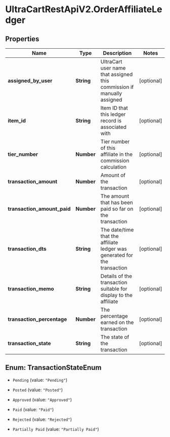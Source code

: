# UltraCartRestApiV2.OrderAffiliateLedger

## Properties
Name | Type | Description | Notes
------------ | ------------- | ------------- | -------------
**assigned_by_user** | **String** | UltraCart user name that assigned this commission if manually assigned | [optional] 
**item_id** | **String** | Item ID that this ledger record is associated with | [optional] 
**tier_number** | **Number** | Tier number of this affiliate in the commission calculation | [optional] 
**transaction_amount** | **Number** | Amount of the transaction | [optional] 
**transaction_amount_paid** | **Number** | The amount that has been paid so far on the transaction | [optional] 
**transaction_dts** | **String** | The date/time that the affiliate ledger was generated for the transaction | [optional] 
**transaction_memo** | **String** | Details of the transaction suitable for display to the affiliate | [optional] 
**transaction_percentage** | **Number** | The percentage earned on the transaction | [optional] 
**transaction_state** | **String** | The state of the transaction | [optional] 


<a name="TransactionStateEnum"></a>
## Enum: TransactionStateEnum


* `Pending` (value: `"Pending"`)

* `Posted` (value: `"Posted"`)

* `Approved` (value: `"Approved"`)

* `Paid` (value: `"Paid"`)

* `Rejected` (value: `"Rejected"`)

* `Partially Paid` (value: `"Partially Paid"`)




